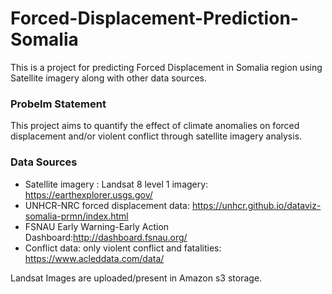 # Forced-Displacement-Prediction-Somalia
This is a project for predicting Forced Displacement in Somalia region using Satellite imagery along with other data sources.


### Probelm Statement
This project aims to quantify the effect of climate anomalies on forced displacement and/or violent conflict through satellite imagery analysis.

### Data Sources

- Satellite imagery : Landsat 8 level 1 imagery: https://earthexplorer.usgs.gov/
- UNHCR-NRC forced displacement data: https://unhcr.github.io/dataviz-somalia-prmn/index.html
- FSNAU Early Warning-Early Action Dashboard:http://dashboard.fsnau.org/
- Conflict data: only violent conflict and fatalities: https://www.acleddata.com/data/

Landsat Images are uploaded/present in Amazon s3 storage.
